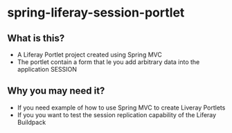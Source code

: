 # spring-liferay-session-portlet


## What is this?

* A Liferay Portlet project created using Spring MVC
* The portlet contain a form that le you add arbitrary data into the application SESSION

## Why you may need it?

* If you need example of how to use Spring MVC to create Liveray Portlets
* If you you want to test the session replication capability of the Liferay Buildpack

